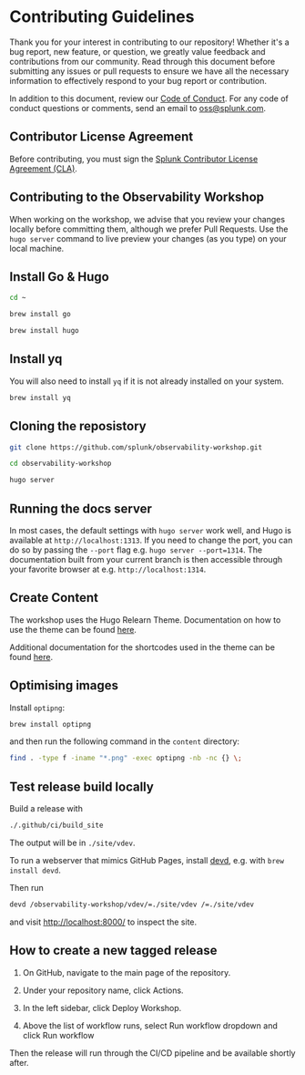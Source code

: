 # Contributing Guidelines

Thank you for your interest in contributing to our repository! Whether it's a bug report, new feature, or question, we greatly value feedback and contributions from our community. Read through this document before submitting any issues or pull requests to ensure we have all the necessary information to effectively respond to your bug report or contribution.

In addition to this document, review our [Code of Conduct](CODE_OF_CONDUCT.md). For any code of conduct questions or comments, send an email to [oss@splunk.com](oss@splunk.com).

## Contributor License Agreement

Before contributing, you must sign the [Splunk Contributor License Agreement (CLA)](https://www.splunk.com/en_us/form/contributions.html).

## Contributing to the Observability Workshop

When working on the workshop, we advise that you review your changes locally before committing them, although we prefer Pull Requests. Use the `hugo server` command to live preview your changes (as you type) on your local machine.

## Install Go & Hugo

``` bash
cd ~
```

``` bash
brew install go
```

``` bash
brew install hugo
```

## Install yq

You will also need to install `yq` if it is not already installed on your system.

``` bash
brew install yq
```

## Cloning the reposistory

``` bash
git clone https://github.com/splunk/observability-workshop.git
```

``` bash
cd observability-workshop
```

``` bash
hugo server
```

## Running the docs server

In most cases, the default settings with `hugo server` work well, and Hugo is available at `http://localhost:1313`. If you need to change the port, you can do so by passing the `--port` flag e.g. `hugo server --port=1314`. The documentation built from your current branch is then accessible through your favorite browser at e.g. `http://localhost:1314`.

## Create Content

The workshop uses the Hugo Relearn Theme. Documentation on how to use the theme can be found [here](https://mcshelby.github.io/hugo-theme-relearn/cont/index.html).

Additional documentation for the shortcodes used in the theme can be found [here](https://mcshelby.github.io/hugo-theme-relearn/shortcodes/index.html).

## Optimising images

Install `optipng`:

``` bash
brew install optipng
```

and then run the following command in the `content` directory:

``` bash
find . -type f -iname "*.png" -exec optipng -nb -nc {} \;
```

## Test release build locally

Build a release with

``` bash
./.github/ci/build_site
```

The output will be in `./site/vdev`.

To run a webserver that mimics GitHub Pages, install [devd][devd], e.g. with `brew install devd`.

Then run

``` bash
devd /observability-workshop/vdev/=./site/vdev /=./site/vdev
```

and visit [http://localhost:8000/](http://localhost:8000/) to inspect the site.

[devd]: https://github.com/cortesi/devd

## How to create a new tagged release

1. On GitHub, navigate to the main page of the repository.

2. Under your repository name, click Actions.

3. In the left sidebar, click Deploy Workshop.

4. Above the list of workflow runs, select Run workflow dropdown and click Run workflow

Then the release will run through the CI/CD pipeline and be available shortly after.
